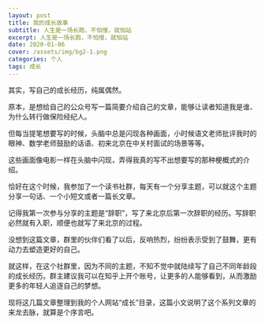 ```yaml
---
layout: post
title: 我的成长故事
subtitle: 人生是一场长跑，不怕慢，就怕站
excerpt: 人生是一场长跑，不怕慢，就怕站
date: 2020-01-06
cover: /assets/img/bg2-1.png
categories: 个人
tags: 成长
---
```


其实，写自己的成长经历，纯属偶然。

原本，是想给自己的公众号写一篇简要介绍自己的文章，能够让读者知道我是谁、为什么转行做保险经纪人。

但每当提笔想要写的时候，头脑中总是闪现各种画面，小时候语文老师批评我时的眼神、数学老师鼓励的话语、初来北京在中关村面试的场景等等。

这些画面像电影一样在头脑中闪现，弄得我真的写不出想要写的那种梗概式的介绍。

恰好在这个时候，我参加了一个读书社群，每天有一个分享主题，可以就这个主题分享一句话、一个小短文或者一篇长文章。

记得我第一次参与分享的主题是“辞职”，写了来北京后第一次辞职的经历。写辞职必然就有入职，顺便也就写了来北京的过程。

没想到这篇文章，群里的伙伴们看了以后，反响热烈，纷纷表示受到了鼓舞，更有动力去塑造更好的自己。

就这样，在这个社群里，因为不同的主题，不知不觉中就陆续写了自己不同年龄段的成长经历。群主建议我可以在知乎上开个账号，让更多的人能够看到，从而激励更多的年轻人追逐自己的梦想。

现将这几篇文章整理到我的个人网站“成长”目录，这篇小文说明了这个系列文章的来龙去脉，就算是个序言吧。

